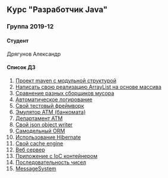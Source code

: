 ## Kурс "Разработчик Java"

### Группа 2019-12
#### Студент
Дрягунов Александр<br>

#### Список ДЗ
1. <a href="/hw01-maven">Проект maven с модульной структурой</a>
2. <a href="/hw02">Написать свою реализацию ArrayList на основе массива</a>
3. <a href="/hw03-gc">Сравнение разных сборщиков мусора</a>
4. <a href="/hw04-classloader">Автоматическое логирование</a>
5. <a href="/hw05-framework">Свой тестовый фреймворк</a>
6. <a href="/hw06-atm">Эмулятор АТМ (банкомата)</a>
7. <a href="/hw07-department">Департамент ATM</a>
8. <a href="/hw08-serialization">Cвой json object writer</a>
9. <a href="/hw09-jdbcmapper">Самодельный ORM</a>
10. <a href="/hw10-hibernate">Использование Hibernate</a>
11. <a href="/hw11-cacheengine">Свой cache engine</a>
12. <a href="/hw12-webserver">Веб сервер</a>
13. <a href="/hw13-di">Приложение с IoC контейнером</a>
14. <a href="/hw14-jmm">Последовательность чисел</a>
15. <a href="/hw15-messagesystem">MessageSystem</a>